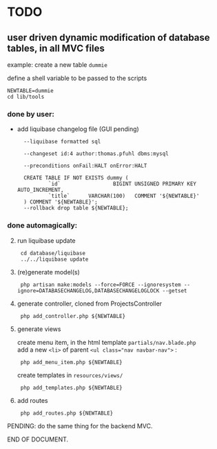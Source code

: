 # TODO 


## user driven dynamic modification of database tables, in all MVC files

example: create a new table `dummie`

define a shell variable to be passed to the scripts

    NEWTABLE=dummie
    cd lib/tools


### done by user: 
- add liquibase changelog file (GUI pending)

        --liquibase formatted sql

        --changeset id:4 author:thomas.pfuhl dbms:mysql

        --preconditions onFail:HALT onError:HALT

        CREATE TABLE IF NOT EXISTS dummy (
                `id`                 BIGINT	UNSIGNED PRIMARY KEY AUTO_INCREMENT,
                `title`      VARCHAR(100)	COMMENT '${NEWTABLE}'
        ) COMMENT '${NEWTABLE}';
        --rollback drop table ${NEWTABLE};


### done automagically: 
2. run liquibase update

        cd database/liquibase   
        ../../liquibase update   

3. (re)generate model(s)

        php artisan make:models --force=FORCE --ignoresystem --ignore=DATABASECHANGELOG,DATABASECHANGELOGLOCK --getset

4. generate controller, cloned from ProjectsController

        php add_controller.php ${NEWTABLE}

5. generate views

    create menu item, in the html template `partials/nav.blade.php`   
    add a new `<li>` of parent `<ul class="nav navbar-nav">` :

        php add_menu_item.php ${NEWTABLE}

    create templates in  `resources/views/`

        php add_templates.php ${NEWTABLE}

6. add routes

        php add_routes.php ${NEWTABLE}


PENDING: do the same thing for the backend MVC.


END OF DOCUMENT.